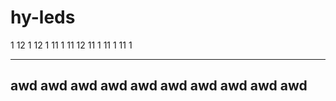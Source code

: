 # hy-leds

1  12 1
12 1
11 1
11 12
11 1
11 1
11 1








---
awd
awd
awd
awd
awd
awd
awd
awd
awd
awd
---
